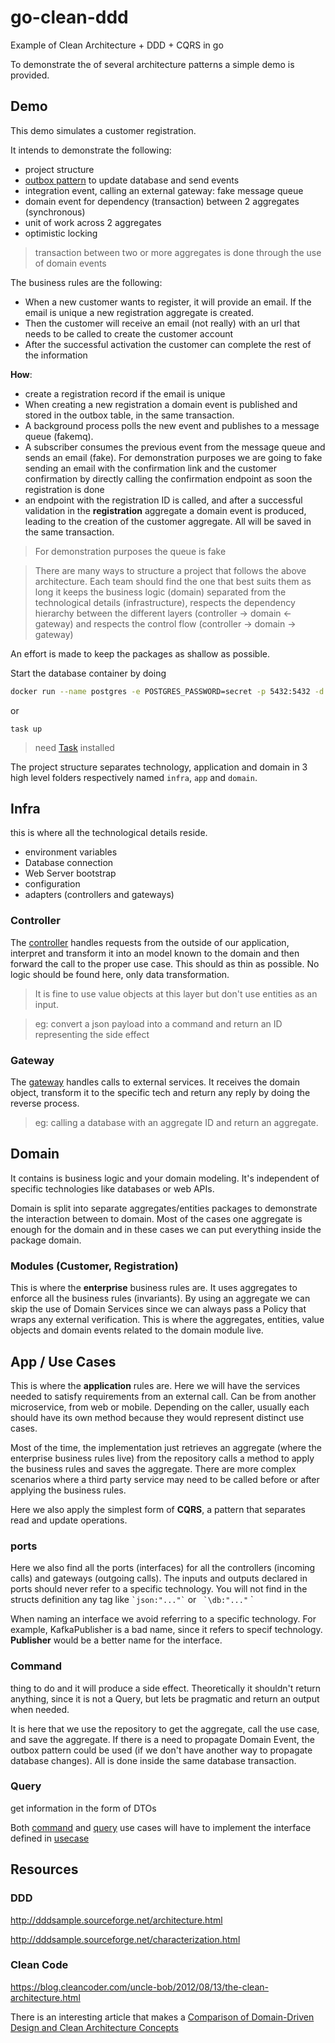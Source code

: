 # go-clean-ddd 
Example of Clean Architecture + DDD + CQRS in go

To demonstrate the of several architecture patterns a simple demo is provided.

## Demo
This demo simulates a customer registration.

It intends to demonstrate the following:
- project structure 
- [outbox pattern](https://microservices.io/patterns/data/transactional-outbox.html) to update database and send events
- integration event, calling an external gateway: fake message queue
- domain event for dependency (transaction) between 2 aggregates (synchronous)
- unit of work across 2 aggregates
- optimistic locking

> transaction between two or more aggregates is done through the use of domain events

The business rules  are the following:
- When a new customer wants to register, it will provide an email. If the email is unique a new registration aggregate is created.
- Then the customer will receive an email (not really) with an url that needs to be called to create the customer account
- After the successful activation the customer can complete the rest of the information

__How__:
- create a registration record if the email is unique
- When creating a new registration a domain event is published and stored in the outbox table, in the same transaction.
- A background process polls the new event and publishes to a message queue (fakemq).
- A subscriber consumes the previous event from the message queue and sends an email (fake).
For demonstration purposes we are going to fake sending an email with the confirmation link and the customer confirmation by directly calling the confirmation endpoint as soon the registration is done
- an endpoint with the registration ID is called, and after a successful validation in the __registration__ aggregate a domain event is produced, leading to the creation of the customer aggregate.
All will be saved in the same transaction.

> For demonstration purposes the queue is fake

> There are many ways to structure a project that follows the above architecture. Each team should find the one that best suits them as long 
> it keeps the business logic (domain) separated from the technological details (infrastructure), respects the dependency hierarchy between the different layers (controller -> domain <- gateway) and respects the control flow (controller -> domain -> gateway)

An effort is made to keep the packages as shallow as possible.


Start the database container by doing

```sh
docker run --name postgres -e POSTGRES_PASSWORD=secret -p 5432:5432 -d postgres:9.6.8
```

or

```
task up
```

> need [Task](https://taskfile.dev/installation/) installed


The project structure separates technology, application and domain in 3 high level folders respectively named `infra`, `app` and `domain`.

## Infra
this is where all the technological details reside.

- environment variables
- Database connection
- Web Server bootstrap
- configuration
- adapters (controllers and gateways)

### Controller
The [controller](./internal/infra/controller/) handles requests from the outside of our application, interpret and transform it into an model known to the domain and then forward the call to the proper use case.
This should as thin as possible.
No logic should be found here, only data transformation.

> It is fine to use value objects at this layer but don't use entities as an input.

> eg: convert a json payload into a command and return an ID representing the side effect

### Gateway
The [gateway](./internal/infra/gateway/) handles calls to external services. It receives the domain object, transform it to the specific tech and return any reply by doing the reverse process.

> eg: calling a database with an aggregate ID and return an aggregate.

## Domain
It contains is business logic and your domain modeling.
It's independent of specific technologies like databases or web APIs.

Domain is split into separate aggregates/entities packages to demonstrate the interaction between to domain.
Most of the cases one aggregate is enough for the domain and in these cases we can put everything  inside the package domain.

### Modules (Customer, Registration)
This is where the **enterprise** business rules are. It uses aggregates to enforce all the business rules (invariants).
By using an aggregate we can skip the use of Domain Services since we can always pass a Policy that wraps any external verification.
This is where the aggregates, entities, value objects and domain events related to the domain module live.

## App / Use Cases
This is where the **application** rules are. Here we will have the services needed to satisfy requirements from an external call. Can be from another microservice, from web or mobile.
Depending on the caller, usually each should have its own method because they would represent distinct use cases.

Most of the time, the implementation just retrieves an aggregate (where the enterprise business rules live) from the repository calls a method to apply the business rules and saves the aggregate.
There are more complex scenarios where a third party service may need to be called before or after applying the business rules.

Here we also apply the simplest form of **CQRS**, a pattern that separates read and update operations.

### ports
Here we also find all the ports (interfaces) for all the controllers (incoming calls) and gateways (outgoing calls).
The inputs and outputs declared in ports should never refer to a specific technology. You will not find in the structs definition any tag like ``` `json:"..."` ``` or ``` `\db:"..."``` `

When naming an interface we avoid referring to a specific technology. For example, KafkaPublisher is a bad name, since it refers to specif technology. __Publisher__ would be a better name for the interface.

### Command
thing to do and it will produce a side effect. Theoretically it shouldn't return anything, since it is not a Query, but lets be pragmatic and return an output when needed.

It is here that we use the repository to get the aggregate, call the use case, and save the aggregate. If there is a need to propagate Domain Event, the outbox pattern could be used (if we don't have another way to propagate database changes). All is done inside the same database transaction. 

### Query
get information in the form of DTOs

Both [command](./internal/domain/usecase/command/) and [query](./internal/domain/usecase/query/) use cases will have to implement the interface defined in [usecase](./internal/domain/usecase/)



## Resources

### DDD

http://dddsample.sourceforge.net/architecture.html

http://dddsample.sourceforge.net/characterization.html

### Clean Code
https://blog.cleancoder.com/uncle-bob/2012/08/13/the-clean-architecture.html

There is an interesting article that makes a [Comparison of Domain-Driven Design and Clean Architecture Concepts](https://khalilstemmler.com/articles/software-design-architecture/domain-driven-design-vs-clean-architecture/)
